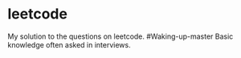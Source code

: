 # leetcode
My solution to the questions on leetcode.
#Waking-up-master
Basic knowledge often asked in interviews.
